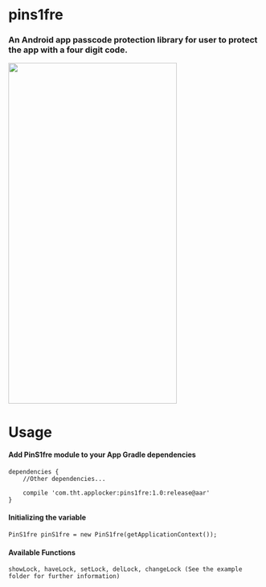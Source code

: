 # pins1fre
### An Android app passcode protection library for user to protect the app with a four digit code.

<img align="center" src='https://github.com/KeyLo99/pins1fre/blob/master/pins1fre/src/main/res/drawable/android_phone.png' width='335' height='679'/>

# Usage

#### Add PinS1fre module to your App Gradle dependencies

```
dependencies {
    //Other dependencies...
    
    compile 'com.tht.applocker:pins1fre:1.0:release@aar'
}

```

#### Initializing the variable

```
PinS1fre pinS1fre = new PinS1fre(getApplicationContext());
```

#### Available Functions
```
showLock, haveLock, setLock, delLock, changeLock (See the example folder for further information)
```
